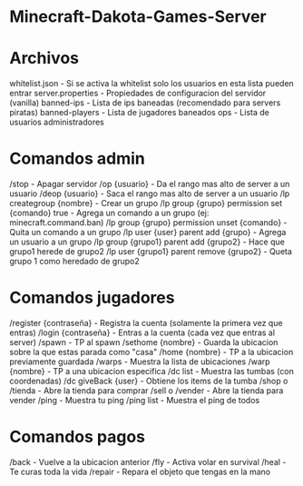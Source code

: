 # Minecraft-Dakota-Games-Server


# Archivos
whitelist.json - Si se activa la whitelist solo los usuarios en esta lista pueden entrar
server.properties - Propiedades de configuracion del servidor (vanilla)
banned-ips - Lista de ips baneadas (recomendado para servers piratas)
banned-players - Lista de jugadores baneados
ops - Lista de usuarios administradores


# Comandos admin
/stop - Apagar servidor
/op {usuario} - Da el rango mas alto de server a un usuario
/deop {usuario} - Saca el rango mas alto de server a un usuario
/lp creategroup {nombre} - Crear un grupo
/lp group {grupo} permission set {comando} true - Agrega un comando a un grupo (ej: minecraft.command.ban)
/lp group {grupo} permission unset {comando} - Quita un comando a un grupo
/lp user {user} parent add {grupo} - Agrega un usuario a un grupo
/lp group {grupo1} parent add {grupo2} - Hace que grupo1 herede de grupo2
/lp user {grupo1} parent remove {grupo2} - Queta grupo 1 como heredado de grupo2


# Comandos jugadores
/register {contraseña} - Registra la cuenta (solamente la primera vez que entras)
/login {contraseña} - Entras a la cuenta (cada vez que entras al server)
/spawn - TP al spawn
/sethome {nombre} - Guarda la ubicacion sobre la que estas parada como "casa"
/home {nombre} - TP a la ubicacion previamente guardada
/warps - Muestra la lista de ubicaciones
/warp {nombre} - TP a una ubicacion especifica
/dc list - Muestra las tumbas (con coordenadas)
/dc giveBack {user} - Obtiene los items de la tumba
/shop o /tienda - Abre la tienda para comprar
/sell o /vender - Abre la tienda para vender
/ping - Muestra tu ping
/ping list - Muestra el ping de todos


# Comandos pagos
/back - Vuelve a la ubicacion anterior
/fly - Activa volar en survival
/heal - Te curas toda la vida
/repair - Repara el objeto que tengas en la mano

